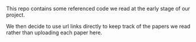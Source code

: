 This repo contains some referenced code we read at the early stage of our project. 

We then decide to use url links directly to keep track of the papers we read rather than uploading each paper here.

